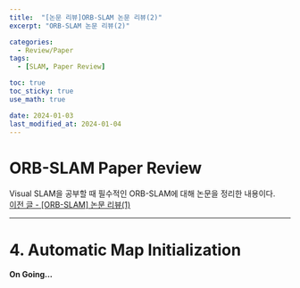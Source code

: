 ```yaml
---
title:  "[논문 리뷰]ORB-SLAM 논문 리뷰(2)"
excerpt: "ORB-SLAM 논문 리뷰(2)"

categories:
  - Review/Paper
tags:
  - [SLAM, Paper Review]

toc: true
toc_sticky: true
use_math: true

date: 2024-01-03
last_modified_at: 2024-01-04
---
```


# ORB-SLAM Paper Review  
Visual SLAM을 공부할 때 필수적인 ORB-SLAM에 대해 논문을 정리한 내용이다.  
[이전 글 - [ORB-SLAM] 논문 리뷰(1)](https://sanghyunpark01.github.io/review/paper/ORB_SLAM-1/)

---

# 4. Automatic Map Initialization
**On Going...**